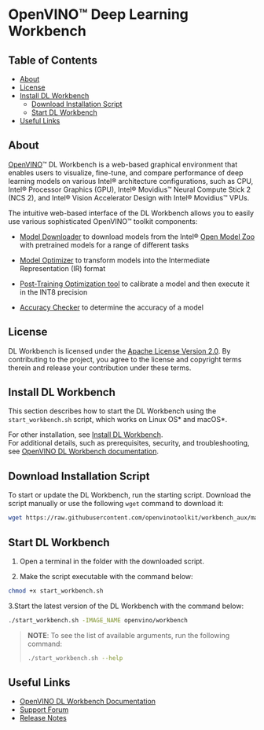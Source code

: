 # OpenVINO™ Deep Learning Workbench

## Table of Contents

- [About](#about)
- [License](#license)
- [Install DL Workbench](#install)
    - [Download Installation Script](#script)
    - [Start DL Workbench](#run)
- [Useful Links](#links)

## <a id="about">About</a>

[OpenVINO](https://github.com/openvinotoolkit/openvino)™ DL Workbench is a web-based
graphical environment that enables users to visualize, fine-tune, and compare performance of deep
learning models on various Intel® architecture configurations, such as CPU, Intel® Processor
Graphics (GPU), Intel® Movidius™ Neural Compute Stick 2 (NCS 2), and Intel® Vision Accelerator
Design with Intel® Movidius™ VPUs.

The intuitive web-based interface of the DL Workbench allows you to easily use various sophisticated OpenVINO™ toolkit components:

* [Model Downloader](https://docs.openvinotoolkit.org/latest/_tools_downloader_README.html) to
    download models from the Intel® 
    [Open Model Zoo](https://docs.openvinotoolkit.org/latest/_models_intel_index.html) with pretrained 
    models for a range of different tasks

* [Model Optimizer](https://docs.openvinotoolkit.org/latest/_docs_MO_DG_Deep_Learning_Model_Optimizer_DevGuide.html)
    to transform models into the Intermediate Representation (IR) format

* [Post-Training Optimization tool](https://docs.openvinotoolkit.org/latest/_README.html) to
  calibrate a model and then execute it in the INT8 precision

* [Accuracy Checker](https://docs.openvinotoolkit.org/latest/_tools_accuracy_checker_README.html) to
  determine the accuracy of a model

## <a id="license">License</a>

DL Workbench is licensed under the [Apache License Version 2.0](LICENSE). By contributing to the
project, you agree to the license and copyright terms therein and release your contribution under
these terms.

## <a id="install">Install DL Workbench</a>

This section describes how to start the DL Workbench using the `start_workbench.sh` script, which
works on Linux OS\* and macOS\*.

For other installation, see [Install DL Workbench](./docs/Install_DL_Workbench.md).        
For additional details, such as prerequisites, security, and troubleshooting, see 
[OpenVINO DL Workbench documentation](https://docs.openvinotoolkit.org/latest/_docs_Workbench_DG_Introduction.html).

## <a id="script">Download Installation Script</a>

To start or update the DL Workbench, run the starting script. Download the script manually or use
the following `wget` command to download it:
```sh
wget https://raw.githubusercontent.com/openvinotoolkit/workbench_aux/master/start_workbench.sh
```

## <a id="run">Start DL Workbench</a>

1. Open a terminal in the folder with the downloaded script. 

2. Make the script executable with the command below:
```bash
chmod +x start_workbench.sh
```

3.Start the latest version of the DL Workbench with the command below:
```bash
./start_workbench.sh -IMAGE_NAME openvino/workbench
```

> **NOTE**: To see the list of available arguments, run the following command:
> ```bash
> ./start_workbench.sh --help
> ```

## <a id="links">Useful Links</a>

* [OpenVINO DL Workbench Documentation](https://docs.openvinotoolkit.org/latest/_docs_Workbench_DG_Introduction.html)
* [Support Forum](https://software.intel.com/en-us/forums/intel-distribution-of-openvino-toolkit)
* [Release Notes](https://software.intel.com/content/www/us/en/develop/articles/openvino-relnotes.html#inpage-nav-2-7)
